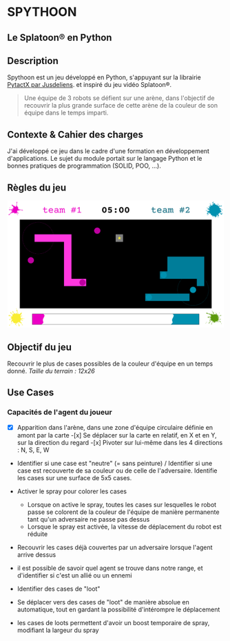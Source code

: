 # SPYTHOON

## Le Splatoon® en Python

## Description

Spythoon est un jeu développé en Python, s'appuyant sur la librairie [PytactX par Jusdeliens](https://jusdeliens.com/). et inspiré du jeu vidéo Splatoon®.

> Une équipe de 3 robots se défient sur une arène, dans l'objectif de recouvrir la plus grande surface de cette arène de la couleur de son équipe dans le temps imparti.

## Contexte & Cahier des charges

J'ai développé ce jeu dans le cadre d'une formation en développement d'applications. Le sujet du module portait sur le langage Python et le bonnes pratiques de programmation (SOLID, POO, ...).

<!-- L'objectif a été de réaliser un  -->

## Règles du jeu

![maquette du jeu](docs/maquette.png)

## Objectif du jeu

Recouvrir le plus de cases possibles de la couleur d'équipe en un temps donné.
_Taille du terrain : 12x26_

## Use Cases

### Capacités de l'agent du joueur

-[x] Apparition dans l'arène, dans une zone d'équipe circulaire définie en amont par la carte -[x] Se déplacer sur la carte en relatif, en X et en Y, sur la direction du regard -[x] Pivoter sur lui-même dans les 4 directions : N, S, E, W

- Identifier si une case est "neutre" (= sans peinture) / Identifier si une case est recouverte de sa couleur ou de celle de l'adversaire. Identifie les cases sur une surface de 5x5 cases.
- Activer le spray pour colorer les cases
  - Lorsque on active le spray, toutes les cases sur lesquelles le robot passe se colorent de la couleur de l'équipe de manière permanente tant qu'un adversaire ne passe pas dessus
  - Lorsque le spray est activée, la vitesse de déplacement du robot est réduite
- Recouvrir les cases déjà couvertes par un adversaire lorsque l'agent arrive dessus
- il est possible de savoir quel agent se trouve dans notre range, et d'identifier si c'est un allié ou un ennemi

- Identifier des cases de "loot"
- Se déplacer vers des cases de "loot" de manière absolue en automatique, tout en gardant la possibilité d'intérompre le déplacement

- les cases de loots permettent d'avoir un boost temporaire de spray, modifiant la largeur du spray
